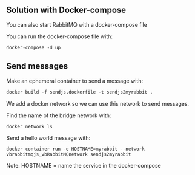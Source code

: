 ## Solution with Docker-compose

You can also start RabbitMQ with a docker-compose file  

You can run the docker-compose file with:
```
docker-compose -d up
```


## Send messages
Make an ephemeral container to send a message with:
``` dockerfile
docker build -f sendjs.dockerfile -t sendjs2myrabbit .
```

We add a docker network so we can use this network to send messages.

Find the name of the bridge network with:
```
docker network ls
```
Send a hello world message with:
```
docker container run -e HOSTNAME=myrabbit --network vbrabbitmqjs_vbRabbitMQnetwork sendjs2myrabbit
```
Note:
HOSTNAME = name the service in the docker-compose







